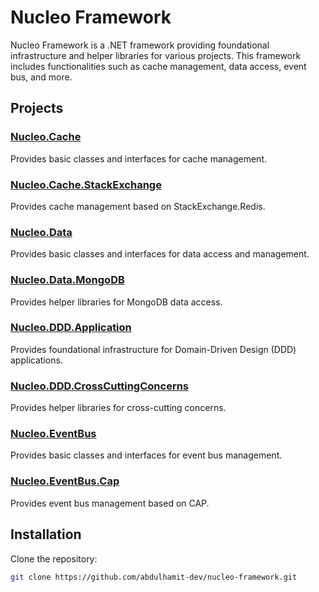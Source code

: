 # Nucleo Framework

Nucleo Framework is a .NET framework providing foundational infrastructure and helper libraries for various projects. This framework includes functionalities such as cache management, data access, event bus, and more.

## Projects

### [Nucleo.Cache](https://github.com/abdulhamit-dev/nucleo-framework/blob/main/Nucleo.Cache/Readme.md)
Provides basic classes and interfaces for cache management.

### [Nucleo.Cache.StackExchange](Nucleo.Cache.StackExchange/README.md)
Provides cache management based on StackExchange.Redis.

### [Nucleo.Data](Nucleo.Data/README.md)
Provides basic classes and interfaces for data access and management.

### [Nucleo.Data.MongoDB](Nucleo.Data.MongoDB/README.md)
Provides helper libraries for MongoDB data access.

### [Nucleo.DDD.Application](Nucleo.DDD.Application/README.md)
Provides foundational infrastructure for Domain-Driven Design (DDD) applications.

### [Nucleo.DDD.CrossCuttingConcerns](Nucleo.DDD.CrossCuttingConcerns/README.md)
Provides helper libraries for cross-cutting concerns.

### [Nucleo.EventBus](Nucleo.EventBus/README.md)
Provides basic classes and interfaces for event bus management.

### [Nucleo.EventBus.Cap](Nucleo.EventBus.Cap/README.md)
Provides event bus management based on CAP.

## Installation

Clone the repository:
```sh
git clone https://github.com/abdulhamit-dev/nucleo-framework.git
